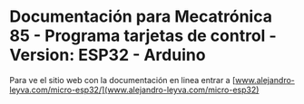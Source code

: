 # Documentación para Mecatrónica 85 - Programa tarjetas de control - Version: ESP32 - Arduino

Para ve el sitio web con la documentación en linea entrar a [www.alejandro-leyva.com/micro-esp32/](www.alejandro-leyva.com/micro-esp32)